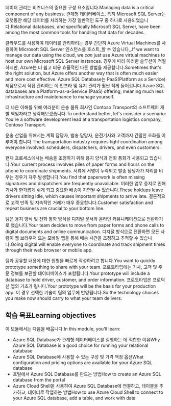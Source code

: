 <span data-ttu-id="ea798-101">데이터 관리는 비즈니스의 중요한 구성 요소입니다.</span><span class="sxs-lookup"><span data-stu-id="ea798-101">Managing data is a critical component of any business.</span></span> <span data-ttu-id="ea798-102">관계형 데이터베이스, 특히 Microsoft SQL Server는 오랫동안 해당 데이터를 처리하는 가장 일반적인 도구 중 하나로 사용되었습니다.</span><span class="sxs-lookup"><span data-stu-id="ea798-102">Relational databases, and specifically Microsoft SQL Server, have been among the most common tools for handling that data for decades.</span></span> 

<span data-ttu-id="ea798-103">클라우드를 사용하여 데이터를 관리하려는 경우 간단히 Azure Virtual Machines를 사용하여 Microsoft SQL Server 인스턴스를 호스트_할 수 있습니다_.</span><span class="sxs-lookup"><span data-stu-id="ea798-103">If we want to manage our data using the cloud, we _can_ just use Azure virtual machines to host our own Microsoft SQL Server instances.</span></span> <span data-ttu-id="ea798-104">경우에 따라 이러한 솔루션이 적절하지만, Azure는 더 쉽고 비용 효율적인 다른 방법을 제공합니다.</span><span class="sxs-lookup"><span data-stu-id="ea798-104">Sometimes that's the right solution, but Azure offers another way that is often much easier and more cost effective.</span></span> <span data-ttu-id="ea798-105">Azure SQL Database는 PaaS(Platform as a Service) 제품으로서 직접 관리하는 데 인프라 및 유지 관리가 훨씬 적게 들어갑니다.</span><span class="sxs-lookup"><span data-stu-id="ea798-105">Azure SQL databases are a Platform-as-a-Service (PaaS) offering, meaning much less infrastructure and maintenance to manage yourself.</span></span>

<span data-ttu-id="ea798-106">더 나은 이해를 위해 여러분이 운송 물류 회사인 Contoso Transport의 소프트웨어 개발 책임자라고 생각해보겠습니다.</span><span class="sxs-lookup"><span data-stu-id="ea798-106">To understand better, let's consider a scenario: You're a software development lead at a transportation logistics company, Contoso Transport.</span></span>

<span data-ttu-id="ea798-107">운송 산업을 위해서는 계획 담당자, 발송 담당자, 운전기사와 고객까지 긴밀한 조화를 이루어야 합니다.</span><span class="sxs-lookup"><span data-stu-id="ea798-107">The transportation industry requires tight coordination among everyone involved: schedulers, dispatchers, drivers, and even customers.</span></span>

<span data-ttu-id="ea798-108">현재 프로세스에서는 배송을 조정하기 위해 용지 양식과 전화 통화가 사용되고 있습니다.</span><span class="sxs-lookup"><span data-stu-id="ea798-108">Your current process involves piles of paper forms and hours on the phone to coordinate shipments.</span></span> <span data-ttu-id="ea798-109">서류에 서명이 누락되고 발송 담당자가 자리를 비우는 경우가 자주 발생합니다.</span><span class="sxs-lookup"><span data-stu-id="ea798-109">You find that paperwork is often missing signatures and dispatchers are frequently unavailable.</span></span> <span data-ttu-id="ea798-110">이러한 업무 중지로 인해 기사가 한가롭게 쉬게 되고 중요한 배송이 지연될 수 있습니다.</span><span class="sxs-lookup"><span data-stu-id="ea798-110">These holdups leave drivers sitting idle, which causes important shipments to arrive late.</span></span> <span data-ttu-id="ea798-111">결론적으로 고객 만족 및 지속적인 거래가 매우 중요합니다.</span><span class="sxs-lookup"><span data-stu-id="ea798-111">Customer satisfaction and repeat business are crucial to your bottom line.</span></span>

<span data-ttu-id="ea798-112">팀은 용지 양식 및 전화 통화 방식을 디지털 문서와 온라인 커뮤니케이션으로 전환하기로 했습니다.</span><span class="sxs-lookup"><span data-stu-id="ea798-112">Your team decides to move from paper forms and phone calls to digital documents and online communication.</span></span> <span data-ttu-id="ea798-113">디지털 방식으로 전환하면 모든 사람이 웹 브라우저 또는 모바일 앱을 통해 배송 시간을 조정하고 추적할 수 있습니다.</span><span class="sxs-lookup"><span data-stu-id="ea798-113">Going digital will enable everyone to coordinate and track shipment times through their web browser or mobile app.</span></span>

<span data-ttu-id="ea798-114">팀과 공유할 내용에 대한 원형을 빠르게 작성하려고 합니다.</span><span class="sxs-lookup"><span data-stu-id="ea798-114">You want to quickly prototype something to share with your team.</span></span> <span data-ttu-id="ea798-115">프로토타입에는 기사, 고객 및 주문 정보를 보관할 데이터베이스가 포함됩니다.</span><span class="sxs-lookup"><span data-stu-id="ea798-115">Your prototype will include a database to hold driver, customer, and order information.</span></span> <span data-ttu-id="ea798-116">프로토타입은 프로덕션 앱의 기초가 됩니다.</span><span class="sxs-lookup"><span data-stu-id="ea798-116">Your prototype will be the basis for your production app.</span></span> <span data-ttu-id="ea798-117">이 경우 선택한 기술이 팀의 업무에 반영됩니다.</span><span class="sxs-lookup"><span data-stu-id="ea798-117">So the technology choices you make now should carry to what your team delivers.</span></span>

## <a name="learning-objectives"></a><span data-ttu-id="ea798-118">학습 목표</span><span class="sxs-lookup"><span data-stu-id="ea798-118">Learning objectives</span></span>

<span data-ttu-id="ea798-119">이 모듈에서는 다음을 배웁니다.</span><span class="sxs-lookup"><span data-stu-id="ea798-119">In this module, you'll learn:</span></span>

- <span data-ttu-id="ea798-120">Azure SQL Database가 관계형 데이터베이스를 실행하는 데 적합한 이유</span><span class="sxs-lookup"><span data-stu-id="ea798-120">Why Azure SQL Database is a good choice for running your relational database</span></span>
- <span data-ttu-id="ea798-121">Azure SQL Database에 사용할 수 있는 구성 및 가격 책정 옵션</span><span class="sxs-lookup"><span data-stu-id="ea798-121">What configuration and pricing options are available for your Azure SQL database</span></span>
- <span data-ttu-id="ea798-122">포털에서 Azure SQL Database를 만드는 방법</span><span class="sxs-lookup"><span data-stu-id="ea798-122">How to create an Azure SQL database from the portal</span></span>
- <span data-ttu-id="ea798-123">Azure Cloud Shell을 사용하여 Azure SQL Database에 연결하고, 테이블을 추가하고, 데이터로 작업하는 방법</span><span class="sxs-lookup"><span data-stu-id="ea798-123">How to use Azure Cloud Shell to connect to your Azure SQL database, add a table, and work with data</span></span>